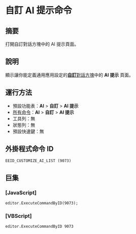 # 自訂 AI 提示命令

## 摘要

打開自訂對話方塊中的 AI 提示頁面。

## 說明

顯示讓你能定義通用應用設定的[**自訂**對話方塊](../../dlg/customize/index)中的 **AI 提示** 頁面。

## 運行方法

- 預設功能表：**AI** > **自訂** > **AI 提示**
- [所有命令](all_commands)：**AI** > **自訂** > **AI 提示**
- 工具列：無
- 狀態列：無
- 預設快速鍵：無

## 外掛程式命令 ID

```
EEID_CUSTOMIZE_AI_LIST (9073)
```

## 巨集

### \[JavaScript\]

```
editor.ExecuteCommandByID(9073);
```

### \[VBScript\]

```
editor.ExecuteCommandByID 9073
```